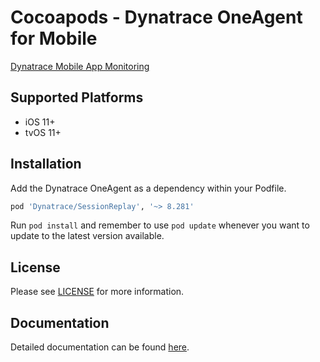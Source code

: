 # Cocoapods - Dynatrace OneAgent for Mobile

[Dynatrace Mobile App Monitoring](https://www.dynatrace.com/platform/mobile-app-monitoring/)

## Supported Platforms
* iOS 11+
* tvOS 11+

## Installation
Add the Dynatrace OneAgent as a dependency within your Podfile.

```ruby
pod 'Dynatrace/SessionReplay', '~> 8.281'
```

Run `pod install` and remember to use `pod update` whenever you want to update to the latest version available.

## License
Please see [LICENSE](https://github.com/Dynatrace/dem-license/blob/main/LICENSE.md) for more information.

## Documentation
Detailed documentation can be found [here](https://www.dynatrace.com/support/help/technology-support/operating-systems/ios/).